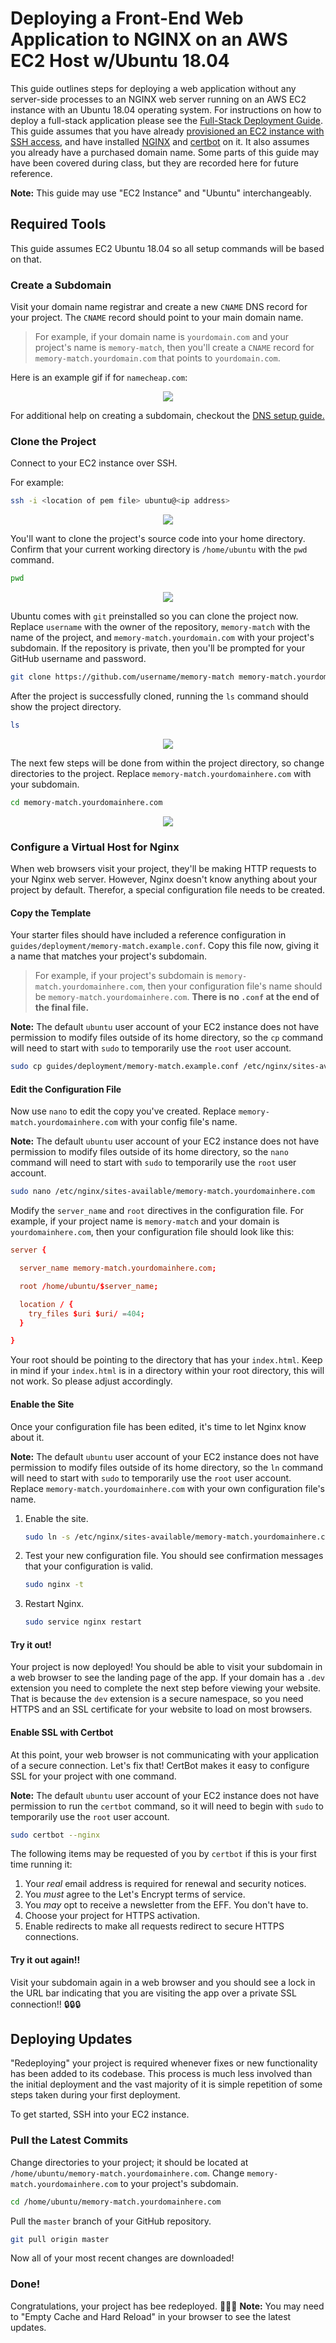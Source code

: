 # Deploying a Front-End Web Application to NGINX on an AWS EC2 Host w/Ubuntu 18.04

This guide outlines steps for deploying a web application without any server-side processes to an NGINX web server running on an AWS EC2 instance with an Ubuntu 18.04 operating system. For instructions on how to deploy a full-stack application please see the [Full-Stack Deployment Guide](FULL_STACK_DEPLOYMENT.md). This guide assumes that you have already [provisioned an EC2 instance with SSH access](AWS_EC2_INITIAL_SETUP.md), and have installed [NGINX](INSTALL_NGINX_ON_UBUNTU.md) and [certbot](https://certbot.eff.org/lets-encrypt/ubuntubionic-nginx) on it. It also assumes you already have a purchased domain name. Some parts of this guide may have been covered during class, but they are recorded here for future reference.

**Note:** This guide may use "EC2 Instance" and "Ubuntu" interchangeably.

## Required Tools

This guide assumes EC2 Ubuntu 18.04 so all setup commands will be based on that.

### Create a Subdomain

Visit your domain name registrar and create a new `CNAME` DNS record for your project. The `CNAME` record should point to your main domain name.

> For example, if your domain name is `yourdomain.com` and your project's name is `memory-match`, then you'll create a `CNAME` record for `memory-match.yourdomain.com` that points to `yourdomain.com`.

Here is an example gif if for `namecheap.com`:

<p align='center'>
    <img src="images/static_deployment/mm-deployment-1.gif">
<p>

For additional help on creating a subdomain, checkout the [DNS setup guide.](./DNS_SETUP.md)

### Clone the Project

Connect to your EC2 instance over SSH.

For example:
```bash
ssh -i <location of pem file> ubuntu@<ip address>
```

<p align='center'>
    <img src="images/static_deployment/mm-deployment-2.gif">
<p>

You'll want to clone the project's source code into your home directory. Confirm that your current working directory is `/home/ubuntu` with the `pwd` command.

```bash
pwd
```

<p align='center'>
    <img src="images/static_deployment/mm-deployment-3.gif">
<p>

Ubuntu comes with `git` preinstalled so you can clone the project now. Replace `username` with the owner of the repository, `memory-match` with the name of the project, and `memory-match.yourdomain.com` with your project's subdomain. If the repository is private, then you'll be prompted for your GitHub username and password.

```bash
git clone https://github.com/username/memory-match memory-match.yourdomainhere.com
```

After the project is successfully cloned, running the `ls` command should show the project directory.

```bash
ls
```

<p align='center'>
    <img src="images/static_deployment/mm-deployment-4.gif">
<p>

The next few steps will be done from within the project directory, so change directories to the project. Replace `memory-match.yourdomainhere.com` with your subdomain.

```bash
cd memory-match.yourdomainhere.com
```

<p align='center'>
    <img src="images/static_deployment/mm-deployment-5.gif">
<p>

### Configure a Virtual Host for Nginx

When web browsers visit your project, they'll be making HTTP requests to your Nginx web server. However, Nginx doesn't know anything about your project by default. Therefor, a special configuration file needs to be created.

#### Copy the Template

Your starter files should have included a reference configuration in `guides/deployment/memory-match.example.conf`. Copy this file now, giving it a name that matches your project's subdomain.

> For example, if your project's subdomain is `memory-match.yourdomainhere.com`, then your configuration file's name should be `memory-match.yourdomainhere.com`. **There is no `.conf` at the end of the final file.**

**Note:** The default `ubuntu` user account of your EC2 instance does not have permission to modify files outside of its home directory, so the `cp` command will need to start with `sudo` to temporarily use the `root` user account.

```bash
sudo cp guides/deployment/memory-match.example.conf /etc/nginx/sites-available/memory-match.yourdomainhere.com
```

#### Edit the Configuration File

Now use `nano` to edit the copy you've created. Replace `memory-match.yourdomainhere.com` with your config file's name.

**Note:** The default `ubuntu` user account of your EC2 instance does not have permission to modify files outside of its home directory, so the `nano` command will need to start with `sudo` to temporarily use the `root` user account.

```bash
sudo nano /etc/nginx/sites-available/memory-match.yourdomainhere.com
```

Modify the `server_name` and `root` directives in the configuration file. For example, if your project name is `memory-match` and your domain is `yourdomainhere.com`, then your configuration file should look like this:

```conf
server {

  server_name memory-match.yourdomainhere.com;

  root /home/ubuntu/$server_name;

  location / {
    try_files $uri $uri/ =404;
  }

}

```

Your root should be pointing to the directory that has your `index.html`.  Keep in mind if your `index.html` is in a directory within your root directory, this will not work.  So please adjust accordingly.

#### Enable the Site

Once your configuration file has been edited, it's time to let Nginx know about it.

**Note:** The default `ubuntu` user account of your EC2 instance does not have permission to modify files outside of its home directory, so the `ln` command will need to start with `sudo` to temporarily use the `root` user account. Replace `memory-match.yourdomainhere.com` with your own configuration file's name.

1. Enable the site.
    ```bash
    sudo ln -s /etc/nginx/sites-available/memory-match.yourdomainhere.com /etc/nginx/sites-enabled/
    ```
1. Test your new configuration file. You should see confirmation messages that your configuration is valid.
    ```bash
    sudo nginx -t
    ```
1. Restart Nginx.
    ```bash
    sudo service nginx restart
    ```

#### Try it out!

Your project is now deployed! You should be able to visit your subdomain in a web browser to see the landing page of the app. If your domain has a `.dev` extension you need to complete the next step before viewing your website.  That is because the `dev` extension is a secure namespace, so you need HTTPS and an SSL certificate for your website to load on most browsers.

#### Enable SSL with Certbot

At this point, your web browser is not communicating with your application of a secure connection. Let's fix that! CertBot makes it easy to configure SSL for your project with one command.

**Note:** The default `ubuntu` user account of your EC2 instance does not have permission to run the `certbot` command, so it will need to begin with `sudo` to temporarily use the `root` user account.

```bash
sudo certbot --nginx
```

The following items may be requested of you by `certbot` if this is your first time running it:

1. Your _real_ email address is required for renewal and security notices.
1. You _must_ agree to the Let's Encrypt terms of service.
1. You _may_ opt to receive a newsletter from the EFF. You don't have to.
1. Choose your project for HTTPS activation.
1. Enable redirects to make all requests redirect to secure HTTPS connections.

#### Try it out again!!

Visit your subdomain again in a web browser and you should see a lock in the URL bar indicating that you are visiting the app over a private SSL connection!! 🔒🔒🔒

## Deploying Updates

"Redeploying" your project is required whenever fixes or new functionality has been added to its codebase. This process is much less involved than the initial deployment and the vast majority of it is simple repetition of some steps taken during your first deployment.

To get started, SSH into your EC2 instance.

### Pull the Latest Commits

Change directories to your project; it should be located at `/home/ubuntu/memory-match.yourdomainhere.com`. Change `memory-match.yourdomainhere.com` to your project's subdomain.

```bash
cd /home/ubuntu/memory-match.yourdomainhere.com
```

Pull the `master` branch of your GitHub repository.

```bash
git pull origin master
```

Now all of your most recent changes are downloaded!

### Done!

Congratulations, your project has bee redeployed. 🎉🎉🎉 **Note:** You may need to "Empty Cache and Hard Reload" in your browser to see the latest updates.
